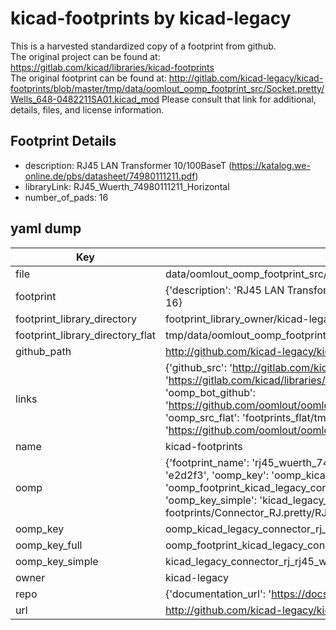 # kicad-footprints by kicad-legacy  
This is a harvested standardized copy of a footprint from github.  
The original project can be found at:  
https://gitlab.com/kicad/libraries/kicad-footprints  
The original footprint can be found at:
http://gitlab.com/kicad-legacy/kicad-footprints/blob/master/tmp/data/oomlout_oomp_footprint_src/Socket.pretty/Wells_648-0482211SA01.kicad_mod
Please consult that link for additional, details, files, and license information.  
## Footprint Details
* description: RJ45 LAN Transformer 10/100BaseT (https://katalog.we-online.de/pbs/datasheet/74980111211.pdf)  
* libraryLink: RJ45_Wuerth_74980111211_Horizontal  
* number_of_pads: 16  
## yaml dump  
| Key | Value |  
| --- | --- |  
| file | data/oomlout_oomp_footprint_src/kicad-footprints/Connector_RJ.pretty/RJ45_Wuerth_74980111211_Horizontal.kicad_mod |  
| footprint | {'description': 'RJ45 LAN Transformer 10/100BaseT (https://katalog.we-online.de/pbs/datasheet/74980111211.pdf)', 'libraryLink': 'RJ45_Wuerth_74980111211_Horizontal', 'number_of_pads': 16} |  
| footprint_library_directory | footprint_library_owner/kicad-legacy_kicad-footprints |  
| footprint_library_directory_flat | tmp/data/oomlout_oomp_footprint_src/footprints_flat/kicad_legacy_connector_rj_rj45_wuerth_74980111211_horizontal/working |  
| github_path | http://github.com/kicad-legacy/kicad-footprints/blob/master/tmp/data/oomlout_oomp_footprint_src/Connector_RJ.pretty/RJ45_Wuerth_74980111211_Horizontal.kicad_mod |  
| links | {'github_src': 'http://gitlab.com/kicad-legacy/kicad-footprints/blob/master/tmp/data/oomlout_oomp_footprint_src/Socket.pretty/Wells_648-0482211SA01.kicad_mod', 'github_src_repo': 'https://gitlab.com/kicad/libraries/kicad-footprints', 'oomp_bot': 'tmp/data/oomlout_oomp_footprint_src/footprints/kicad_legacy_connector_rj_rj45_wuerth_74980111211_horizontal/working', 'oomp_bot_github': 'https://github.com/oomlout/oomlout_oomp_footprint_bot/tree/main/tmp/data/oomlout_oomp_footprint_src/footprints/kicad_legacy_connector_rj_rj45_wuerth_74980111211_horizontal/working', 'oomp_src_flat': 'footprints_flat/tmp/data/oomlout_oomp_footprint_src/footprints_flat/kicad_legacy_connector_rj_rj45_wuerth_74980111211_horizontal/working', 'oomp_src_flat_github': 'https://github.com/oomlout/oomlout_oomp_footprint_src/tree/main/tmp/data/oomlout_oomp_footprint_src/footprints_flat/kicad_legacy_connector_rj_rj45_wuerth_74980111211_horizontal/working'} |  
| name | kicad-footprints |  
| oomp | {'footprint_name': 'rj45_wuerth_74980111211_horizontal', 'library_name': 'connector_rj', 'md5': 'e2d2f36ecdb84dd5209f5682e0a041fd', 'md5_10': 'e2d2f36ecd', 'md5_5': 'e2d2f', 'md5_6': 'e2d2f3', 'oomp_key': 'oomp_kicad_legacy_connector_rj_rj45_wuerth_74980111211_horizontal', 'oomp_key_extra': 'oomp_footprint_kicad_legacy_connector_rj_rj45_wuerth_74980111211_horizontal', 'oomp_key_full': 'oomp_footprint_kicad_legacy_connector_rj_rj45_wuerth_74980111211_horizontal_e2d2f3', 'oomp_key_simple': 'kicad_legacy_connector_rj_rj45_wuerth_74980111211_horizontal', 'original_filename': 'data/oomlout_oomp_footprint_src/kicad-footprints/Connector_RJ.pretty/RJ45_Wuerth_74980111211_Horizontal.kicad_mod', 'owner_name': 'kicad_legacy'} |  
| oomp_key | oomp_kicad_legacy_connector_rj_rj45_wuerth_74980111211_horizontal |  
| oomp_key_full | oomp_footprint_kicad_legacy_connector_rj_rj45_wuerth_74980111211_horizontal |  
| oomp_key_simple | kicad_legacy_connector_rj_rj45_wuerth_74980111211_horizontal |  
| owner | kicad-legacy |  
| repo | {'documentation_url': 'https://docs.github.com/rest/repos/repos#get-a-repository', 'message': 'Not Found'} |  
| url | http://github.com/kicad-legacy/kicad-footprints |  

